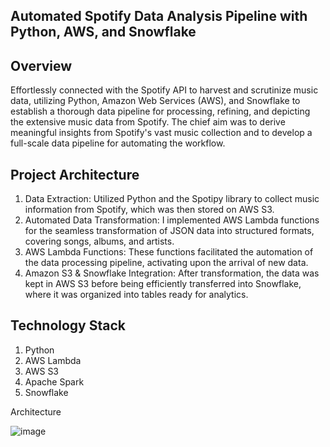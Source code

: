 ## Automated Spotify Data Analysis Pipeline with Python, AWS, and Snowflake

## Overview
Effortlessly connected with the Spotify API to harvest and scrutinize music data, utilizing Python, Amazon Web Services (AWS), and Snowflake to establish a thorough data pipeline for processing, refining, and depicting the extensive music data from Spotify. The chief aim was to derive meaningful insights from Spotify's vast music collection and to develop a full-scale data pipeline for automating the workflow.

## Project Architecture

1. Data Extraction: Utilized Python and the Spotipy library to collect music information from Spotify, which was then stored on AWS S3.
2. Automated Data Transformation: I implemented AWS Lambda functions for the seamless transformation of JSON data into structured formats, covering songs, albums, and artists.
3. AWS Lambda Functions: These functions facilitated the automation of the data processing pipeline, activating upon the arrival of new data.
4. Amazon S3 & Snowflake Integration: After transformation, the data was kept in AWS S3 before being efficiently transferred into Snowflake, where it was organized into tables ready for analytics.


## Technology Stack
1. Python
2. AWS Lambda
3. AWS S3
4. Apache Spark
5. Snowflake

Architecture

![image](https://github.com/aravinddudam/Automated-Spotify-Data-Analysis-Pipeline/assets/122600985/d044e72b-0e0f-4ca0-9107-48b2f726e950)
